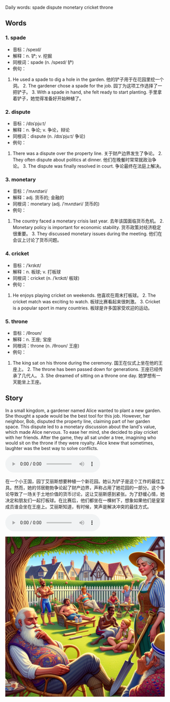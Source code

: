 Daily words: spade dispute monetary cricket throne

## Words
### 1. spade
- 音标：/speɪd/ <span style="cursor: pointer;" onclick="document.getElementById('audio-player-1').play()"><i class="fas fa-volume-up"></i></span>
<audio id="audio-player-1" src="audios/words/spade.mp3" style="display:none;"></audio>
- 解释：n. 铲; v. 挖掘
- 同根词：spade (n. /speɪd/ 铲)
- 例句：
1. He used a spade to dig a hole in the garden. 他的铲子用于在花园里挖一个洞。 2. The gardener chose a spade for the job. 园丁为这项工作选择了一把铲子。 3. With a spade in hand, she felt ready to start planting. 手里拿着铲子，她觉得准备好开始种植了。

### 2. dispute
- 音标：/dɪsˈpjuːt/ <span style="cursor: pointer;" onclick="document.getElementById('audio-player-2').play()"><i class="fas fa-volume-up"></i></span>
<audio id="audio-player-2" src="audios/words/dispute.mp3" style="display:none;"></audio>
- 解释：n. 争论; v. 争论，辩论
- 同根词：dispute (n. /dɪsˈpjuːt/ 争论)
- 例句：
1. There was a dispute over the property line. 关于财产边界发生了争论。 2. They often dispute about politics at dinner. 他们在晚餐时常常就政治争论。 3. The dispute was finally resolved in court. 争论最终在法庭上解决。

### 3. monetary
- 音标：/ˈmʌnɪtəri/ <span style="cursor: pointer;" onclick="document.getElementById('audio-player-3').play()"><i class="fas fa-volume-up"></i></span>
<audio id="audio-player-3" src="audios/words/monetary.mp3" style="display:none;"></audio>
- 解释：adj. 货币的; 金融的
- 同根词：monetary (adj. /ˈmʌnɪtəri/ 货币的)
- 例句：
1. The country faced a monetary crisis last year. 去年该国面临货币危机。 2. Monetary policy is important for economic stability. 货币政策对经济稳定很重要。 3. They discussed monetary issues during the meeting. 他们在会议上讨论了货币问题。

### 4. cricket
- 音标：/ˈkrɪkɪt/ <span style="cursor: pointer;" onclick="document.getElementById('audio-player-4').play()"><i class="fas fa-volume-up"></i></span>
<audio id="audio-player-4" src="audios/words/cricket.mp3" style="display:none;"></audio>
- 解释：n. 板球; v. 打板球
- 同根词：cricket (n. /ˈkrɪkɪt/ 板球)
- 例句：
1. He enjoys playing cricket on weekends. 他喜欢在周末打板球。 2. The cricket match was exciting to watch. 板球比赛看起来很刺激。 3. Cricket is a popular sport in many countries. 板球是许多国家受欢迎的运动。

### 5. throne
- 音标：/θroʊn/ <span style="cursor: pointer;" onclick="document.getElementById('audio-player-5').play()"><i class="fas fa-volume-up"></i></span>
<audio id="audio-player-5" src="audios/words/throne.mp3" style="display:none;"></audio>
- 解释：n. 王座; 宝座
- 同根词：throne (n. /θroʊn/ 王座)
- 例句：
1. The king sat on his throne during the ceremony. 国王在仪式上坐在他的王座上。 2. The throne has been passed down for generations. 王座已经传承了几代人。 3. She dreamed of sitting on a throne one day. 她梦想有一天能坐上王座。

## Story
In a small kingdom, a gardener named Alice wanted to plant a new garden. She thought a spade would be the best tool for this job. However, her neighbor, Bob, disputed the property line, claiming part of her garden space. This dispute led to a monetary discussion about the land's value, which made Alice nervous. To ease her mind, she decided to play cricket with her friends. After the game, they all sat under a tree, imagining who would sit on the throne if they were royalty. Alice knew that sometimes, laughter was the best way to solve conflicts.

<audio controls>
  <source src="https://files.dwong.top/2024-08-16-english.mp3" type="audio/mpeg">
  你的浏览器不支持音频元素。
</audio>
  

在一个小王国，园丁艾丽斯想要种植一个新花园。她认为铲子是这个工作的最佳工具。然而，她的邻居鲍勃争论起了财产边界，声称占用了她花园的一部分。这个争论导致了一场关于土地价值的货币讨论，这让艾丽斯感到紧张。为了舒缓心情，她决定和朋友们一起打板球。在比赛后，他们都坐在一棵树下，想象如果他们是皇室成员谁会坐在王座上。艾丽斯知道，有时候，笑声是解决冲突的最佳方式。

<audio controls>
  <source src="https://files.dwong.top/2024-08-16-chinese.mp3" type="audio/mpeg">
  你的浏览器不支持音频元素。
</audio>
  

![story](./images/2024-08-16.png)

